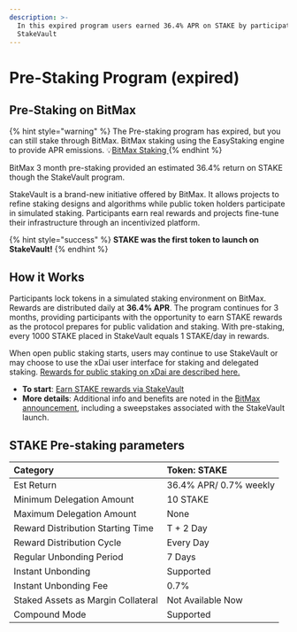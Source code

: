 ```yaml
---
description: >-
  In this expired program users earned 36.4% APR on STAKE by participating in
  StakeVault
---
```


# Pre-Staking Program \(expired\)

## Pre-Staking on BitMax

{% hint style="warning" %}
The Pre-staking program has expired, but you can still stake through BitMax. BitMax staking using the EasyStaking engine to provide APR emissions. 💡[BitMax Staking ](https://bitmax.io/#/staking/investment-product-details/STAKE-S)
{% endhint %}

BitMax 3 month pre-staking provided an estimated 36.4% return on STAKE  though the StakeVault program.

StakeVault is a brand-new initiative offered by BitMax. It allows projects to refine staking designs and algorithms while public token holders participate in simulated staking. Participants earn real rewards and projects fine-tune their infrastructure through an incentivized platform. 

{% hint style="success" %}
**STAKE was the first token to launch on StakeVault!**
{% endhint %}

## **How it Works**

Participants lock tokens in a simulated staking environment on BitMax. Rewards are distributed daily at **36.4% APR**. The program continues for 3 months, providing participants with the opportunity to earn STAKE rewards as the protocol prepares for public validation and staking. With pre-staking,  every 1000 STAKE placed in StakeVault equals 1 STAKE/day in rewards.

When open public staking starts, users may continue to use StakeVault or may choose to use the xDai user interface for staking and delegated staking.  [Rewards for public staking on xDai are described here.](../stake-token/stake-reward-mechanics/rewards-in-a-dual-token-environment.md)

* **To start**:  [Earn STAKE rewards via StakeVault](https://btmx.com/#/staking/details/STAKE-S)
* **More details**: Additional info and benefits are noted in the [BitMax announcement](https://bitmaxhelp.zendesk.com/hc/en-us/articles/360047202914-Join-a-3-month-Pre-Staking-for-xDai-with-36-4-Est-Annualized-Return-and-Additional-Incentive-Program), including a sweepstakes associated with the StakeVault launch. 

## STAKE Pre-staking parameters

| Category | Token: STAKE |
| :--- | :--- |
| Est Return | 36.4% APR/ 0.7% weekly |
| Minimum Delegation Amount | 10 STAKE |
| Maximum Delegation Amount | None |
| Reward Distribution Starting Time | T + 2 Day |
| Reward Distribution Cycle | Every Day |
| Regular Unbonding Period | 7 Days |
| Instant Unbonding | Supported |
| Instant Unbonding Fee | 0.7% |
| Staked Assets as Margin Collateral | Not Available Now |
| Compound Mode | Supported |

   
  
  



